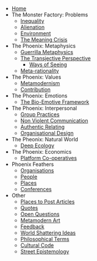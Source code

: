 * [Home][1]
* The Monster Factory: Problems
	* [Inequality][2]
	* [Alienation][3]
	* [Environment][4]
	* [The Meaning Crisis][5]
* The Phoenix: Metaphysics
	* [Guerrilla Metaphysics][6]
	* [The Transjective Perspective][7]
		* [Ways of Seeing][8]
	* [Meta-rationality][9]
* The Phoenix: Values
	* [Metamodernism][10]
	* [Contribution][11]
*  The Phoenix: Emotions
	*  [The Bio-Emotive Framework][12]
* The Phoenix: Interpersonal
	* [Group Practices][13]
	* [Non Violent Communication][14]
	* [Authentic Relating][15]
	* [Organisational Design][16]
* The Pheonix: Natural World
	* [Deep Ecology][17]
* The Phoenix: Economics
	* [Platform Co-operatives][18]
* Phoenix Feathers
	* [Organisations][19]
	* [People][20]
	* [Places][21]
	* [Conferences][22]
* Other
	* [Places to Post Articles][23]
	* [Quotes][24]
	* [Open Questions][25]
	* [Metamodern Art][26]
	* [Feedback][27]
	* [World Shattering Ideas][28]
	* [Philosophical Terms][29]
	* [Cultural Code][30]
	* [Street Epistemology][31]

[1]:	Welcome%20to%20The%20Phoenix%20Project.md
[2]:	inequality.md
[3]:	alienation.md
[4]:	environment.md
[5]:	The%20Meaning%20Crisis.md
[6]:	Guerrilla%20Metaphysics.md
[7]:	The%20Transjective%20Perspective.md
[8]:	Ways%20of%20Seeing.md
[9]:	Meta-rationality.md
[10]:	metamodernism.md
[11]:	contribution.md
[12]:	The%20Bio-Emotive%20Framework.md
[13]:	Group%20Practices.md
[14]:	Non%20Violent%20Communication.md
[15]:	Authentic%20Relating.md
[16]:	Organisational%20Design.md
[17]:	Deep%20Ecology.md
[18]:	Platform%20Co-ops.md
[19]:	organisations.md
[20]:	people.md
[21]:	places.md
[22]:	conferences.md
[23]:	Places%20To%20Post%20Articles.md
[24]:	quotes.md
[25]:	Open%20Questions.md
[26]:	Metamodern%20Art.md
[27]:	feedback.md
[28]:	World%20Shattering%20Ideas.md
[29]:	Philosophical%20Terms.md
[30]:	Culture%20Code.md
[31]:	Street%20Epistemology.md